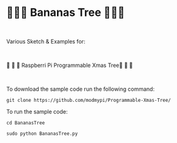 # :banana::banana::banana: Bananas Tree :banana::banana::banana:

</BR>

Various Sketch &amp; Examples for:

</BR>

 :christmas_tree: :christmas_tree: :christmas_tree: Raspberri Pi Programmable Xmas Tree:christmas_tree: :christmas_tree: :christmas_tree: 
 

</BR>

To download the sample code run the following command:


`git clone https://github.com/modmypi/Programmable-Xmas-Tree/`


To run the sample code:


`cd BananasTree`



`sudo python BananasTree.py`


</BR>
